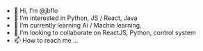 - 👋 Hi, I’m @jbflo
- 👀 I’m interested in  Python, JS / React, Java
- 🌱 I’m currently learning Ai / Machin learning, 
- 💞️ I’m looking to collaborate on ReactJS, Python, control system
- 📫 How to reach me ...

<!---
jbflo/jbflo is a ✨ special ✨ repository because its `README.md` (this file) appears on your GitHub profile.
You can click the Preview link to take a look at your changes.
--->
